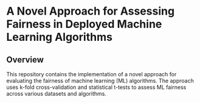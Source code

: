 # A Novel Approach for Assessing Fairness in Deployed Machine Learning Algorithms

## Overview

This repository contains the implementation of a novel approach for evaluating the fairness of machine learning (ML) algorithms. The approach uses k-fold cross-validation and statistical t-tests to assess ML fairness across various datasets and algorithms.
